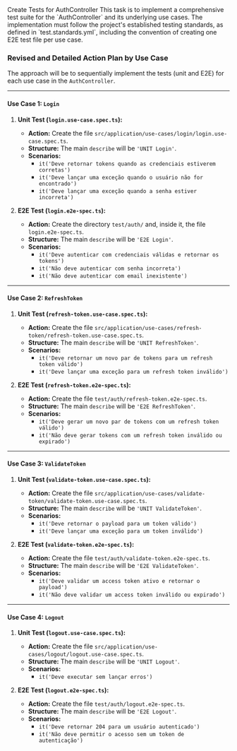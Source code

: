 <task>
Create Tests for AuthController
</task>

<techspec>
This task is to implement a comprehensive test suite for the `AuthController` and its underlying use cases. The implementation must follow the project's established testing standards, as defined in `test.standards.yml`, including the convention of creating one E2E test file per use case.
</techspec>

### Revised and Detailed Action Plan by Use Case

The approach will be to sequentially implement the tests (unit and E2E) for each use case in the `AuthController`.

---

#### **Use Case 1: `Login`**

1.  **Unit Test (`login.use-case.spec.ts`):**
    *   **Action:** Create the file `src/application/use-cases/login/login.use-case.spec.ts`.
    *   **Structure:** The main `describe` will be `'UNIT Login'`.
    *   **Scenarios:**
        *   `it('Deve retornar tokens quando as credenciais estiverem corretas')`
        *   `it('Deve lançar uma exceção quando o usuário não for encontrado')`
        *   `it('Deve lançar uma exceção quando a senha estiver incorreta')`

2.  **E2E Test (`login.e2e-spec.ts`):**
    *   **Action:** Create the directory `test/auth/` and, inside it, the file `login.e2e-spec.ts`.
    *   **Structure:** The main `describe` will be `'E2E Login'`.
    *   **Scenarios:**
        *   `it('Deve autenticar com credenciais válidas e retornar os tokens')`
        *   `it('Não deve autenticar com senha incorreta')`
        *   `it('Não deve autenticar com email inexistente')`

---

#### **Use Case 2: `RefreshToken`**

1.  **Unit Test (`refresh-token.use-case.spec.ts`):**
    *   **Action:** Create the file `src/application/use-cases/refresh-token/refresh-token.use-case.spec.ts`.
    *   **Structure:** The main `describe` will be `'UNIT RefreshToken'`.
    *   **Scenarios:**
        *   `it('Deve retornar um novo par de tokens para um refresh token válido')`
        *   `it('Deve lançar uma exceção para um refresh token inválido')`

2.  **E2E Test (`refresh-token.e2e-spec.ts`):**
    *   **Action:** Create the file `test/auth/refresh-token.e2e-spec.ts`.
    *   **Structure:** The main `describe` will be `'E2E RefreshToken'`.
    *   **Scenarios:**
        *   `it('Deve gerar um novo par de tokens com um refresh token válido')`
        *   `it('Não deve gerar tokens com um refresh token inválido ou expirado')`

---

#### **Use Case 3: `ValidateToken`**

1.  **Unit Test (`validate-token.use-case.spec.ts`):**
    *   **Action:** Create the file `src/application/use-cases/validate-token/validate-token.use-case.spec.ts`.
    *   **Structure:** The main `describe` will be `'UNIT ValidateToken'`.
    *   **Scenarios:**
        *   `it('Deve retornar o payload para um token válido')`
        *   `it('Deve lançar uma exceção para um token inválido')`

2.  **E2E Test (`validate-token.e2e-spec.ts`):**
    *   **Action:** Create the file `test/auth/validate-token.e2e-spec.ts`.
    *   **Structure:** The main `describe` will be `'E2E ValidateToken'`.
    *   **Scenarios:**
        *   `it('Deve validar um access token ativo e retornar o payload')`
        *   `it('Não deve validar um access token inválido ou expirado')`

---

#### **Use Case 4: `Logout`**

1.  **Unit Test (`logout.use-case.spec.ts`):**
    *   **Action:** Create the file `src/application/use-cases/logout/logout.use-case.spec.ts`.
    *   **Structure:** The main `describe` will be `'UNIT Logout'`.
    *   **Scenarios:**
        *   `it('Deve executar sem lançar erros')`

2.  **E2E Test (`logout.e2e-spec.ts`):**
    *   **Action:** Create the file `test/auth/logout.e2e-spec.ts`.
    *   **Structure:** The main `describe` will be `'E2E Logout'`.
    *   **Scenarios:**
        *   `it('Deve retornar 204 para um usuário autenticado')`
        *   `it('Não deve permitir o acesso sem um token de autenticação')`
